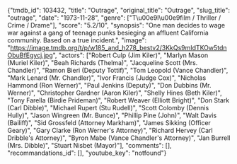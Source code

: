 {"tmdb_id": 103432, "title": "Outrage", "original_title": "Outrage", "slug_title": "outrage", "date": "1973-11-28", "genre": ["T\u00e9l\u00e9film / Thriller / Crime / Drame"], "score": "5.2/10", "synopsis": "One man decides to wage war against a gang of teenage punks besieging an affluent California community. Based on a true incident.", "image": "https://image.tmdb.org/t/p/w185_and_h278_bestv2/3KkQs9mIdTKOw5tdnObuBfEgycj.jpg", "actors": ["Robert Culp (Jim Kiler)", "Marlyn Mason (Muriel Kiler)", "Beah Richards (Thelma)", "Jacqueline Scott (Mrs. Chandler)", "Ramon Bieri (Deputy Tottif)", "Tom Leopold (Vance Chandler)", "Mark Lenard (Mr. Chandler)", "Ivor Francis (Judge Cox)", "Nicholas Hammond (Ron Werner)", "Paul Jenkins (Deputy)", "Don Dubbins (Mr. Werner)", "Christopher Gardner (Aaron Kiler)", "Shelly Hines (Beth Kiler)", "Tony Farella (Birdie Prideman)", "Robert Weaver (Elliott Bright)", "Don Stark (Carl Dibble)", "Michael Rupert (Stu Rudell)", "Scott Colomby (Dennis Hully)", "Jason Wingreen (Mr. Bunce)", "Phillip Pine (John)", "Walt Davis (Bailiff)", "Sid Grossfeld (Attorney Markham)", "James Sikking (Officer Geary)", "Gary Clarke (Ron Werner's Attorney)", "Richard Hervey (Carl Dribble's Attorney)", "Byron Mabe (Vance Chandler's Attorney)", "Jan Burrell (Mrs. Dibble)", "Stuart Nisbet (Mayor)"], "comments": [], "recommandations_id": [], "youtube_key": "notfound"}